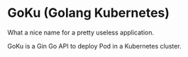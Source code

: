 # GoKu (Golang Kubernetes)

What a nice name for a pretty useless application.

GoKu is a Gin Go API to deploy Pod in a Kubernetes cluster.
